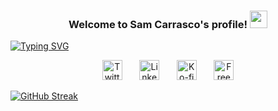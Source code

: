
<h3 align="center">
  Welcome to Sam Carrasco's profile!
  <img src="https://media.giphy.com/media/hvRJCLFzcasrR4ia7z/giphy.gif" width="28">
</h3>


[![Typing SVG](https://readme-typing-svg.herokuapp.com?lines=Full+Stack+Software+Engineer;Always+learning+new+tech)](https://git.io/typing-svg)


<p align="center">
  <a href="https://twitter.com/shcarrasco1" target="_blank"><img width="32px" alt="Twitter" title="Twitter" src="https://i.imgur.com/IJg4kP6.png"/></a>
  &#8287;&#8287;&#8287;&#8287;&#8287;
  <a href="https://www.linkedin.com/in/samuelhcarrasco/" target="_blank"><img width="32px" alt="Linkedin" title="Sam's linkedinpage" src="https://i.imgur.com/OQUXwNp.jpeg"></a>
  &#8287;&#8287;&#8287;&#8287;&#8287;
  <a href="https://ko-fi.com/jlawrence"><img width="32px" alt="Ko-fi" title="Buy me a coffee" src="https://i.imgur.com/PpLeD3K.png"/></a>
  &#8287;&#8287;&#8287;&#8287;&#8287;
  <a href="http://eyl327.mywebcommunity.org/promos/"><img width="32px" alt="Free Stuff" title="Free gifts for you" src="https://i.imgur.com/0uVwkoZ.png"/></a>
</p>



[![GitHub Streak](https://github-readme-streak-stats.herokuapp.com/?user=samhcarrasco)](https://git.io/streak-stats)

<!--
**samhcarrasco/samhcarrasco** is a ✨ _special_ ✨ repository because its `README.md` (this file) appears on your GitHub profile.

Here are some ideas to get you started:

- 🔭 I’m currently working on ...
- 🌱 I’m currently learning ...
- 👯 I’m looking to collaborate on ...
- 🤔 I’m looking for help with ...
- 💬 Ask me about ...
- 📫 How to reach me: ...
- 😄 Pronouns: ...
- ⚡ Fun fact: ...
-->
